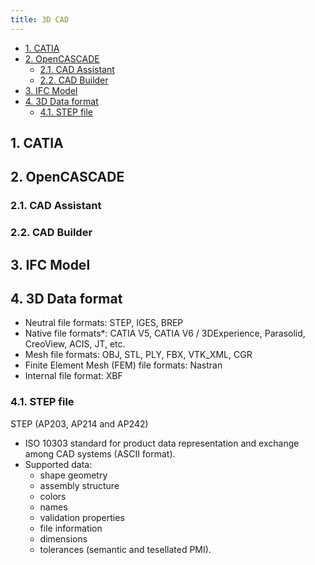 ```yaml
---
title: 3D CAD
---
```

- [1. CATIA](#1-catia)
- [2. OpenCASCADE](#2-opencascade)
  - [2.1. CAD Assistant](#21-cad-assistant)
  - [2.2. CAD Builder](#22-cad-builder)
- [3. IFC Model](#3-ifc-model)
- [4. 3D Data format](#4-3d-data-format)
  - [4.1. STEP file](#41-step-file)

## 1. CATIA

## 2. OpenCASCADE

### 2.1. CAD Assistant

### 2.2. CAD Builder

## 3. IFC Model

## 4. 3D Data format

- Neutral file formats: STEP, IGES, BREP
- Native file formats*: CATIA V5, CATIA V6 / 3DExperience, Parasolid, CreoView, ACIS, JT, etc.
- Mesh file formats: OBJ, STL, PLY, FBX, VTK_XML, CGR
- Finite Element Mesh (FEM) file formats: Nastran
- Internal file format: XBF

### 4.1. STEP file

STEP (AP203, AP214 and AP242)

- ISO 10303 standard for product data representation and exchange among CAD systems (ASCII format).
- Supported data:
  - shape geometry
  - assembly structure
  - colors
  - names
  - validation properties
  - file information
  - dimensions
  - tolerances (semantic and tesellated PMI).
